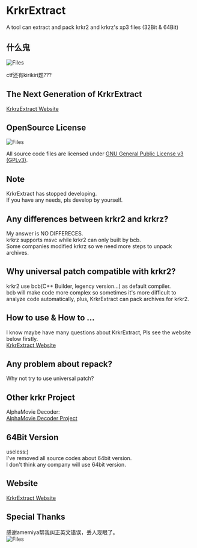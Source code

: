 # KrkrExtract
A tool can extract and pack krkr2 and krkrz's xp3 files (32Bit & 64Bit)  

## 什么鬼
![Files](https://github.com/xmoeproject/KrkrExtract/blob/master/img/smg.jpg)

ctf还有kirikiri题???

## The Next Generation of KrkrExtract
[KrkrzExtract Website](https://github.com/xmoeproject/KrkrzExtract)

## OpenSource License  

![Files](https://www.gnu.org/graphics/gplv3-127x51.png)

All source code files are licensed under [GNU General Public License v3 (GPLv3)](https://www.gnu.org/licenses/quick-guide-gplv3.en.html).  

## Note
KrkrExtract has stopped developing.  
If you have any needs, pls develop by yourself.  

## Any differences between krkr2 and krkrz?
My answer is NO DIFFERECES.  
krkrz supports msvc while krkr2 can only built by bcb.  
Some companies modified krkrz so we need more steps to unpack archives.  

## Why universal patch compatible with krkr2?  
krkr2 use bcb(C++ Builder, legency version...) as default compiler.   
bcb will make code more complex so sometimes it's more difficult to analyze code automatically, plus, KrkrExtract can pack archives for krkr2.  

## How to use & How to ...  
I know maybe have many questions about KrkrExtract, Pls see the website below firstly.  
[KrkrExtract Website](https://xmoeproject.github.io/KrkrExtract/)

## Any problem about repack?  
Why not try to use universal patch?  


## Other krkr Project  
AlphaMovie Decoder:  
[AlphaMovie Decoder Project](https://github.com/xmoeproject/AlphaMovieDecoder)


## 64Bit Version 
useless:)  
I've removed all source codes about 64bit version.  
I don't think any company will use 64bit version.  


## Website
[KrkrExtract Website](https://xmoeproject.github.io/KrkrExtract/)

## Special Thanks
感谢amemiya帮我纠正英文错误，丢人现眼了。  
![Files](https://github.com/xmoeproject/KrkrExtract/blob/master/img/shadiao.jpg)




